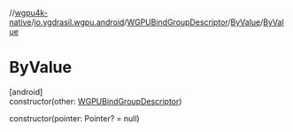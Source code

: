 //[wgpu4k-native](../../../../index.md)/[io.ygdrasil.wgpu.android](../../index.md)/[WGPUBindGroupDescriptor](../index.md)/[ByValue](index.md)/[ByValue](-by-value.md)

# ByValue

[android]\
constructor(other: [WGPUBindGroupDescriptor](../index.md))

constructor(pointer: Pointer? = null)